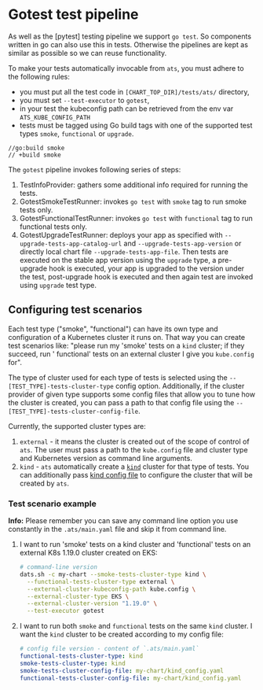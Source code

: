 # Gotest test pipeline

As well as the [pytest] testing pipeline we support `go test`. So components
written in go can also use this in tests. Otherwise the pipelines are kept
as similar as possible so we can reuse functionality.

To make your tests automatically invocable from `ats`, you must adhere to the following rules:

- you must put all the test code in `[CHART_TOP_DIR]/tests/ats/` directory,
- you must set `--test-executor` to `gotest`,
- in your test the kubeconfig path can be retrieved from the env var `ATS_KUBE_CONFIG_PATH`
- tests must be tagged using Go build tags with one of the supported test types
`smoke`, `functional` or `upgrade`.

```golang
//go:build smoke
// +build smoke
```

The `gotest` pipeline invokes following series of steps:

1. TestInfoProvider: gathers some additional info required for running the tests.
2. GotestSmokeTestRunner: invokes `go test` with `smoke` tag to run smoke tests only.
3. GotestFunctionalTestRunner: invokes `go test` with `functional` tag to run functional tests only.
4. GotestUpgradeTestRunner: deploys your app as specified with `--upgrade-tests-app-catalog-url`
    and `--upgrade-tests-app-version` or directly local chart file `--upgrade-tests-app-file`. Then
    tests are executed on the stable app version using the `upgrade` type, a pre-upgrade hook is executed,
    your app is upgraded to the version under the test, post-upgrade hook is executed and then again test are invoked
    using `upgrade` test type.

## Configuring test scenarios

Each test type ("smoke", "functional") can have its own type and configuration of a Kubernetes cluster it runs on. That
way you can create test scenarios like: "please run my 'smoke' tests on a `kind` cluster; if they succeed, run '
functional' tests on an external cluster I give you `kube.config` for".

The type of cluster used for each type of tests is selected using the `--[TEST_TYPE]-tests-cluster-type`
config option. Additionally, if the cluster provider of given type supports some config files that allow you to tune how
the cluster is created, you can pass a path to that config file using the
`--[TEST_TYPE]-tests-cluster-config-file`.

Currently, the supported cluster types are:

1. `external` - it means the cluster is created out of the scope of control of `ats`. The user must pass a path to
   the `kube.config` file and cluster type and Kubernetes version as command line arguments.
1. `kind` - `ats` automatically create a [`kind`](https://kind.sigs.k8s.io/docs/user/quick-start/)
   cluster for that type of tests. You can additionally pass
   [kind config file](https://kind.sigs.k8s.io/docs/user/quick-start/#configuring-your-kind-cluster)
   to configure the cluster that will be created by `ats`.

### Test scenario example

**Info:** Please remember you can save any command line option you use constantly in the `.ats/main.yaml`
file and skip it from command line.

1. I want to run 'smoke' tests on a kind cluster and 'functional' tests on an external K8s 1.19.0 cluster created on
   EKS:

   ```bash
   # command-line version
   dats.sh -c my-chart --smoke-tests-cluster-type kind \
     --functional-tests-cluster-type external \
     --external-cluster-kubeconfig-path kube.config \
     --external-cluster-type EKS \
     --external-cluster-version "1.19.0" \
     --test-executor gotest
   ```

2. I want to run both `smoke` and `functional` tests on the same `kind` cluster. I want the `kind` cluster to be created
   according to my config file:

   ```yaml
   # config file version - content of `.ats/main.yaml`
   functional-tests-cluster-type: kind
   smoke-tests-cluster-type: kind
   smoke-tests-cluster-config-file: my-chart/kind_config.yaml
   functional-tests-cluster-config-file: my-chart/kind_config.yaml
   ```

